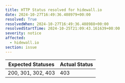 ```yaml
---
title: HTTP Status resolved for hidewall.io
date: 2024-10-27T16:49:36.408979+00:00
resolved: True
resolvedWhen: 2024-10-27T16:49:36.408988+00:00
resolvedStartTime: 2024-10-25T21:09:43.161639+00:00
severity: notice
affected:
  - hidewall.io
section: issue
---
```


| Expected Statuses | Actual Status  |
|-------------------|----------------|
| 200, 301, 302, 403 | 403 |
